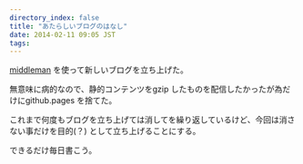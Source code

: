 ```yaml
---
directory_index: false
title: "あたらしいブログのはなし"
date: 2014-02-11 09:05 JST
tags:
---
```


[middleman](http://middlemanapp.com/jp/) を使って新しいブログを立ち上げた。

無意味に病的なので、静的コンテンツをgzip したものを配信したかったが為だけにgithub.pages を捨てた。

これまで何度もブログを立ち上げては消してを繰り返しているけど、今回は消さない事だけを目的(？) として立ち上げることにする。

できるだけ毎日書こう。
